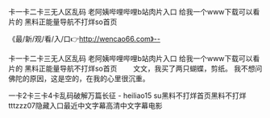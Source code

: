 卡一卡二卡三无人区乱码
老阿姨哔哩哔哩b站肉片入口
给我一个www下载可以看片的
黑料正能量导航不打烊so首页


《最/新/观/看/入/口👉http://wencao66.com》--

卡一卡二卡三无人区乱码
老阿姨哔哩哔哩b站肉片入口
给我一个www下载可以看片的
黑料正能量导航不打烊so首页
　　文文，我买了两只蝴蝶，剪纸。
我不想问佛陀的原因，这是空的，在我的心里很沉重。





一卡2卡三卡4卡乱码破解万篇长征 - heiliao15 su黑料不打烊首页黑料不打烊tttzzz07隐藏入口最近中文字幕高清中文字幕电影
